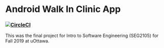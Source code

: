 # Android Walk In Clinic App
### [![CircleCI](https://circleci.com/gh/SEG2105-uottawa/seg2105-project-team-f19-18.svg?style=svg&circle-token=74314f2f8d0fa55c8798d63faf3d9fde6903299d)](https://circleci.com/gh/SEG2105-uottawa/seg2105-project-team-f19-18)
This was the final project for Intro to Software Engineering (SEG2105) for Fall 2019 at uOttawa.
